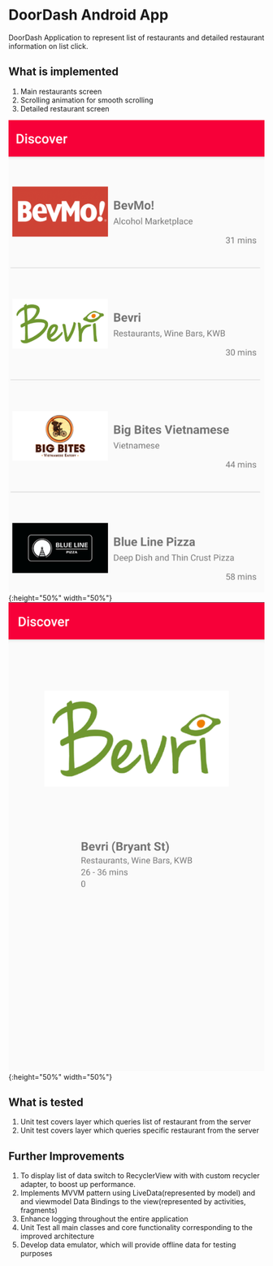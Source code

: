 # DoorDash Android App

DoorDash Application to represent list of restaurants and detailed restaurant information on list click.

## What is implemented
1. Main restaurants screen
2. Scrolling animation for smooth scrolling
3. Detailed restaurant screen 

![Screenshot](./screenshots/main_screen.png){:height="50%" width="50%"}
![Screenshot](./screenshots/detail_screen.png){:height="50%" width="50%"}

## What is tested
1. Unit test covers layer which queries list of restaurant from the server
2. Unit test covers layer which queries specific restaurant from the server

## Further Improvements
1. To display list of data switch to RecyclerView with with custom recycler adapter, to boost up performance.
2. Implements MVVM pattern using LiveData(represented by model) and and viewmodel Data Bindings to the view(represented by activities, fragments)
3. Enhance logging throughout the entire application
4. Unit Test all main classes and core functionality corresponding to the improved architecture
5. Develop data emulator, which will provide offline data for testing purposes
